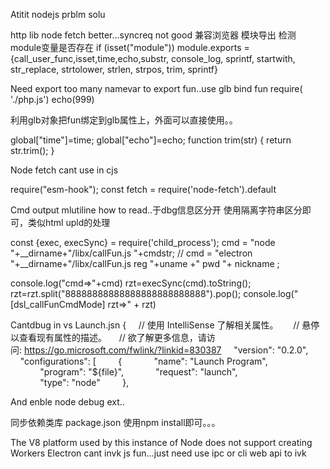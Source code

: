 Atitit nodejs prblm  solu

http lib   node fetch better...syncreq not good
兼容浏览器 模块导出 检测module变量是否存在
if (isset("module"))
   module.exports = {call_user_func,isset,time,echo,substr, console_log, sprintf, startwith, str_replace, strtolower, strlen, strpos, trim, sprintf}


Need export too many namevar to export fun..use glb bind fun
require( './php.js')
echo(999)

利用glb对象把fun绑定到glb属性上，外面可以直接使用。。

global["time"]=time;
global["echo"]=echo;
function trim(str) {
   return str.trim();
}

Node fetch cant use in cjs

require("esm-hook");
const fetch = require('node-fetch').default

Cmd output mlutiline how to read..于dbg信息区分开  使用隔离字符串区分即可，类似html upld的处理

 const {exec, execSync} = require('child_process');
   cmd = "node    "+__dirname+"/libx/callFun.js   "+cmdstr;
// cmd = "electron    "+__dirname+"/libx/callFun.js reg "+uname +" pwd "+ nickname ;


   console.log("cmd=>"+cmd)
   rzt=execSync(cmd).toString();
    rzt=rzt.split("88888888888888888888888888").pop();
   console.log("[dsl_callFunCmdMode] rzt=>" + rzt)

Cantdbug in vs
Launch.jsn
{
    // 使用 IntelliSense 了解相关属性。 
    // 悬停以查看现有属性的描述。
    // 欲了解更多信息，请访问: https://go.microsoft.com/fwlink/?linkid=830387
    "version": "0.2.0",
    "configurations": [
        {
            "name": "Launch Program",
            "program": "${file}",
            "request": "launch",
           
            "type": "node"
        },
        

And  enble  node debug ext..


同步依赖类库  package.json
使用npm install即可。。。


The V8 platform used by this instance of Node does not support creating Workers
Electron cant invk js fun...just need use ipc or cli web api to ivk

